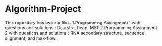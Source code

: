 # Algorithm-Project
This repository has two zip files. 1.Programming Assingment 1 with questions and solutions : Dijakstra, heap, MST 2.Programming Assingment 2 with questions and solutions : RNA secondary structure, sequence alignment, and max-flow. 
